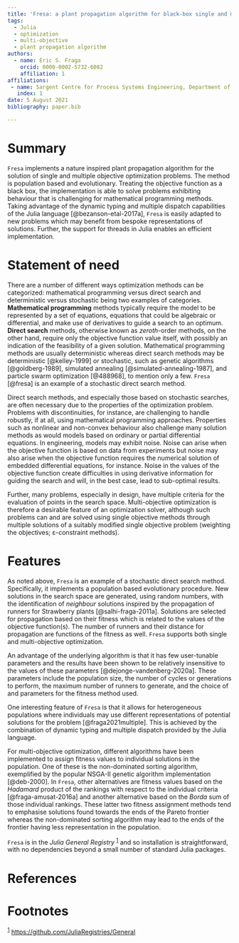 ```yaml
---
title: 'Fresa: a plant propagation algorithm for black-box single and multiple objective optimization'
tags:
  - Julia
  - optimization
  - multi-objective
  - plant propagation algorithm
authors:
  - name: Eric S. Fraga
    orcid: 0000-0002-5732-6082
    affiliation: 1
affiliations:
 - name: Sargent Centre for Process Systems Engineering, Department of Chemical Engineering, University College London (UCL)
   index: 1
date: 5 August 2021
bibliography: paper.bib

---
```


# Summary

`Fresa` implements a nature inspired plant propagation algorithm for the solution of single and multiple objective optimization problems. The method is population based and evolutionary.  Treating the objective function as a black box, the implementation is able to solve problems exhibiting behaviour that is challenging for mathematical programming methods.  Taking advantage of the dynamic typing and multiple dispatch capabilities of the Julia language [@bezanson-etal-2017a], `Fresa` is easily adapted to new problems which may benefit from bespoke representations of solutions.  Further, the support for threads in Julia enables an efficient implementation.


# Statement of need

There are a number of different ways optimization methods can be categorized: mathematical programming versus direct search and deterministic versus stochastic being two examples of categories.  **Mathematical programming** methods typically require the model to be represented by a set of equations, equations that could be algebraic or differential, and make use of derivatives to guide a search to an optimum.  **Direct search** methods, otherwise known as *zeroth*-order methods, on the other hand, require only the objective function value itself, with possibly an indication of the feasibility of a given solution.  Mathematical programming methods are usually deterministic whereas direct search methods may be deterministic [@kelley-1999] or stochastic, such as genetic algorithms [@goldberg-1989], simulated annealing [@simulated-annealing-1987], and particle swarm optimization [@488968], to mention only a few.  `Fresa` [@fresa] is an example of a stochastic direct search method.

Direct search methods, and especially those based on stochastic searches, are often necessary due to the properties of the optimization problem.  Problems with discontinuities, for instance, are challenging to handle robustly, if at all, using mathematical programming approaches.  Properties such as nonlinear and non-convex behaviour also challenge many solution methods as would models based on ordinary or partial differential equations.  In engineering, models may exhibit noise.  Noise can arise when the objective function is based on data from experiments but noise may also arise when the objective function requires the numerical solution of embedded differential equations, for instance.  Noise in the values of the objective function create difficulties in using derivative information for guiding the search and will, in the best case, lead to sub-optimal results.

Further, many problems, especially in design, have multiple criteria for the evaluation of points in the search space.  Multi-objective optimization is therefore a desirable feature of an optimization solver, although such problems can and are solved using single objective methods through multiple solutions of a suitably modified single objective problem (weighting the objectives; &epsilon;-constraint methods).


# Features

As noted above, `Fresa` is an example of a stochastic direct search method.  Specifically, it implements a population based evolutionary procedure.  New solutions in the search space are generated, using random numbers, with the identification of *neighbour* solutions inspired by the propagation of runners for Strawberry plants [@salhi-fraga-2011a].  Solutions are selected for propagation based on their fitness which is related to the values of the objective function(s).  The number of runners and their distance for propagation are functions of the fitness as well.  `Fresa` supports both single and multi-objective optimization.

An advantage of the underlying algorithm is that it has few user-tunable parameters and the results have been shown to be relatively insensitive to the values of these parameters [@dejonge-vandenberg-2020a].  These parameters include the population size, the number of cycles or generations to perform, the maximum number of runners to generate, and the choice of and parameters for the fitness method used.  

One interesting feature of `Fresa` is that it allows for heterogeneous populations where individuals may use different representations of potential solutions for the problem [@fraga2021multiple].  This is achieved by the combination of dynamic typing and multiple dispatch provided by the Julia language.

For multi-objective optimization, different algorithms have been implemented to assign fitness values to individual solutions in the population.  One of these is the non-dominated sorting algorithm, exemplified by the popular NSGA-II genetic algorithm implementation [@deb-2000].  In `Fresa`, other alternatives are fitness values based on the *Hadamard* product of the rankings with respect to the individual criteria [@fraga-amusat-2016a] and another alternative based on the *Borda* sum of those individual rankings.  These latter two fitness assignment methods tend to emphasise solutions found towards the ends of the Pareto frontier whereas the non-dominated sorting algorithm may lead to the ends of the frontier having less representation in the population.

`Fresa` is in the *Julia General Registry* <sup><a id="fnr.1" class="footref" href="#fn.1" role="doc-backlink">1</a></sup> and so installation is straightforward, with no dependencies beyond a small number of standard Julia packages.

# References


# Footnotes

<sup><a id="fn.1" href="#fnr.1">1</a></sup> <https://github.com/JuliaRegistries/General>
